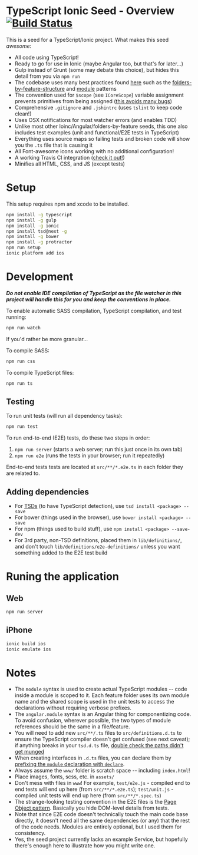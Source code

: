 TypeScript Ionic Seed - Overview [![Build Status](https://travis-ci.org/michikono/typescript-ionic-seed.svg?branch=master)](https://travis-ci.org/michikono/typescript-ionic-seed)
================================

This is a seed for a TypeScript/Ionic project. What makes this seed _awesome_:

* All code using TypeScript!
* Ready to go for use in Ionic (maybe Angular too, but that's for later...)
* Gulp instead of Grunt (some may debate this choice), but hides this detail from you via `npm run`
* The codebase uses many best practices found [here](https://github.com/johnpapa/angularjs-styleguide) such as the [folders-by-feature-structure](https://github.com/johnpapa/angularjs-styleguide#folders-by-feature-structure) and [module](https://github.com/johnpapa/angularjs-styleguide#many-small-self-contained-modules) patterns
* The convention used for `$scope` (see `ICoreScope`) variable assignment prevents primitives from being assigned ([this avoids many bugs](http://zcourts.com/2013/05/31/angularjs-if-you-dont-have-a-dot-youre-doing-it-wrong/))
* Comprehensive `.gitignore` and `.jshintrc` (uses `tslint` to keep code clean!)
* Uses OSX notifications for most watcher errors (and enables TDD)
* Unlike most other Ioinc/Angular/folders-by-feature seeds, this one also includes test examples (unit and functional/E2E tests in TypeScript)
* Everything uses source maps so failing tests and broken code will show you the `.ts` file that is causing it
* All Font-awesome icons working with no additional configuration!
* A working Travis CI integration ([check it out!](https://travis-ci.org/michikono/typescript-ionic-seed))
* Minifies all HTML, CSS, and JS (except tests)

Setup
=====

This setup requires npm and xcode to be installed.

```bash
npm install -g typescript
npm install -g gulp
npm install -g ionic
npm install tsd@next -g
npm install -g bower
npm install -g protractor
npm run setup
ionic platform add ios
```

Development
===========

***Do not enable IDE compilation of TypeScript as the file watcher in this project will handle this for you and keep the conventions in place.***

To enable automatic SASS compilation, TypeScript compilation, and test running:

```bash
npm run watch
```

If you'd rather be more granular...

To compile SASS:

```bash
npm run css
```

To compile TypeScript files:

```bash
npm run ts
```

Testing
-------

To run unit tests (will run all dependency tasks):

```bash
npm run test
```

To run end-to-end (E2E) tests, do these two steps in order:

1. `npm run server` (starts a web server; run this just once in its own tab)
2. `npm run e2e` (runs the tests in your browser; run it repeatedly)

End-to-end tests tests are located at `src/**/*.e2e.ts` in each folder they are related to.

Adding dependencies
-----------------------

* For [TSDs](http://definitelytyped.org/tsd/) (to have TypeScript detection), use `tsd install <package> --save`
* For bower (things used in the browser), use `bower install <package> --save`
* For npm (things used to build stuff), use `npm install <package> --save-dev`
* For 3rd party, non-TSD definitions, placed them in `lib/definitions/`, and don't touch `lib/definitions/e2e-definitions/` unless you want something added to the E2E test build

Runing the application
======================

Web
---

```bash
npm run server
```

iPhone
------

```bash
ionic build ios
ionic emulate ios
```

Notes
=====

* The `module` syntax is used to create actual TypeScript modules -- code inside a module is scoped to it. Each feature folder uses its own module name and the shared scope is used in the unit tests to access the declarations without requiring verbose prefixes.
* The `angular.module` syntax is an Angular thing for componentizing code. To avoid confusion, wherever possible, the two types of module references should be the same in a file/feature.
* You will need to add new `src/**/.ts` files to `src/definitions.d.ts` to ensure the TypeScript compiler doesn't get confused (see next caveat); if anything breaks in your `tsd.d.ts` file, [double check the paths didn't get munged](https://github.com/DefinitelyTyped/tsd/issues/112)
* When creating interfaces in `.d.ts` files, you can declare them by [prefixing the `module` declaration with `declare`](http://stackoverflow.com/questions/17635033/error-ts1046-declare-modifier-required-for-top-level-element).
* Always assume the `www/` folder is scratch space -- including `index.html`!
* Place images, fonts, scss, etc. in `assets/`
* Don't mess with files in `www`! For example, `test/e2e.js` - compiled end to end tests will end up here (from `src/**/*.e2e.ts`); `test/unit.js` - compiled unit tests will end up here (from `src/**/*.spec.ts`)
* The strange-looking testing convention in the E2E files is the [Page Object pattern](https://code.google.com/p/selenium/wiki/PageObjects). Basically you hide DOM-level details from tests.
* Note that since E2E code doesn't technically touch the main code base directly, it doesn't need all the same dependencies (or any) that the rest of the code needs. Modules are entirely optional, but I used them for consistency.
* Yes, the seed project currently lacks an example Service, but hopefully there's enough here to illustrate how you might write one.

